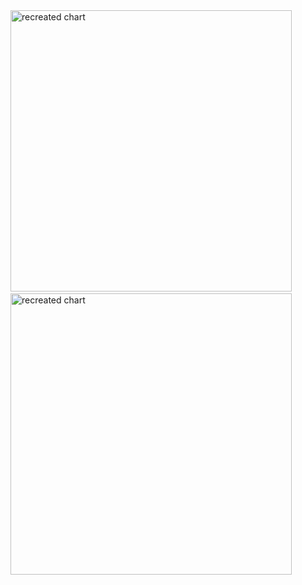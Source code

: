 <img width="450" alt="recreated chart" src = "https://github.com/lpicci96/duBoisChallenge2024/assets/56567716/26f71fd9-4e5b-41e4-8da1-d812da029ba2">
&nbsp
<img width="450" alt="recreated chart" src = "https://github.com/lpicci96/duBoisChallenge2024/assets/56567716/a3e0799c-5135-454e-ae31-bd6c1d63566a">
